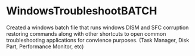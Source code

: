 # WindowsTroubleshootBATCH

Created a windows batch file that runs windows DISM and SFC corruption restoring commands along with other shortcuts to open common troubleshooting applications for convience purposes. (Task Manager, Disk Part, Performance Monitor, etc)
